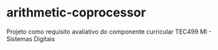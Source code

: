 # arithmetic-coprocessor

Projeto como requisito avaliativo do componente curricular TEC499 MI - Sistemas Digitais
